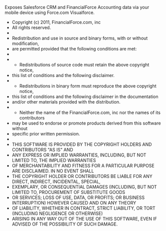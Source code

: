 Exposes Salesforce CRM and FinancialForce Accounting data via your mobile device using Force.com Visualforce.

  * Copyright (c) 2011, FinancialForce.com, inc
  * All rights reserved.
  * 
  * Redistribution and use in source and binary forms, with or without modification,
  * are permitted provided that the following conditions are met:
  * 
  * - Redistributions of source code must retain the above copyright notice,
  * this list of conditions and the following disclaimer.
  * - Redistributions in binary form must reproduce the above copyright notice,
  * this list of conditions and the following disclaimer in the documentation
  * and/or other materials provided with the distribution.
  * - Neither the name of the FinancialForce.com, inc nor the names of its contributors
  * may be used to endorse or promote products derived from this software without
  * specific prior written permission.
  * 
  * THIS SOFTWARE IS PROVIDED BY THE COPYRIGHT HOLDERS AND CONTRIBUTORS "AS IS" AND
  * ANY EXPRESS OR IMPLIED WARRANTIES, INCLUDING, BUT NOT LIMITED TO, THE IMPLIED WARRANTIES
  * OF MERCHANTABILITY AND FITNESS FOR A PARTICULAR PURPOSE ARE DISCLAIMED. IN NO EVENT SHALL
  * THE COPYRIGHT HOLDER OR CONTRIBUTORS BE LIABLE FOR ANY DIRECT, INDIRECT, INCIDENTAL, SPECIAL,
  * EXEMPLARY, OR CONSEQUENTIAL DAMAGES (INCLUDING, BUT NOT LIMITED TO, PROCUREMENT OF SUBSTITUTE GOODS
  * OR SERVICES; LOSS OF USE, DATA, OR PROFITS; OR BUSINESS INTERRUPTION) HOWEVER CAUSED AND ON ANY THEORY
  * OF LIABILITY, WHETHER IN CONTRACT, STRICT LIABILITY, OR TORT (INCLUDING NEGLIGENCE OR OTHERWISE)
  * ARISING IN ANY WAY OUT OF THE USE OF THIS SOFTWARE, EVEN IF ADVISED OF THE POSSIBILITY OF SUCH DAMAGE.
